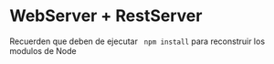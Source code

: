 # WebServer + RestServer

Recuerden que deben de ejecutar
``` npm install``` para reconstruir los
modulos de Node